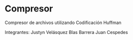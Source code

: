 # Compresor

Compresor de archivos utilizando Codificación Huffman

Integrantes:
  Justyn Velásquez
  Blas Barrera
  Juan Cespedes
  
